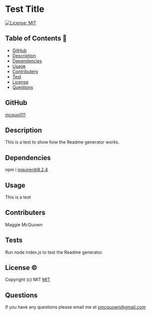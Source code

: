 # Test Title
  [![License: MIT](https://img.shields.io/badge/License-MIT-yellow.svg)](https://opensource.org/licenses/MIT)

 ## Table of Contents 📑

  * [GitHub](#github)
  * [Description](#description)
  * [Dependencies](#dependencies)
  * [Usage](#usage)
  * [Contributers](#contributers)
  * [Test](#test)
  * [License](#license)
  * [Questions](#question)

  ## GitHub 

  [mcquo011](https://github.com/mcquo011/)

  ## Description 

  This is a test to show how the Readme generator works.

  ## Dependencies  

  npm i inquirer@8.2.4

  ## Usage 

  This is a test 

  ## Contributers 

  Maggie McQuown

  ## Tests 

  Run node index.js to test the Readme generator.

  ## License ©️ 
  
  Copyright (c) MIT
  [MIT](https://opensource.org/licenses/MIT)

  ## Questions 

  If you have any questions please email me at omcquown@gmail.com
  
